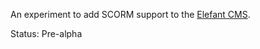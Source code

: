 An experiment to add SCORM support to the [Elefant CMS](http://www.elefantcms.com/).

Status: Pre-alpha
